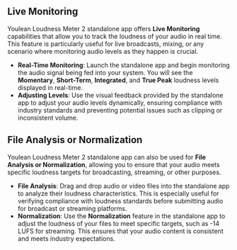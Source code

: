 ## Live Monitoring
Youlean Loudness Meter 2 standalone app offers **Live Monitoring** capabilities that allow you to track the loudness of your audio in real time. This feature is particularly useful for live broadcasts, mixing, or any scenario where monitoring audio levels as they happen is crucial.

- **Real-Time Monitoring**: Launch the standalone app and begin monitoring the audio signal being fed into your system. You will see the **Momentary**, **Short-Term**, **Integrated**, and **True Peak** loudness levels displayed in real-time.
- **Adjusting Levels**: Use the visual feedback provided by the standalone app to adjust your audio levels dynamically, ensuring compliance with industry standards and preventing potential issues such as clipping or inconsistent volume.

## File Analysis or Normalization
Youlean Loudness Meter 2 standalone app can also be used for **File Analysis or Normalization**, allowing you to ensure that your audio meets specific loudness targets for broadcasting, streaming, or other purposes.

- **File Analysis**: Drag and drop audio or video files into the standalone app to analyze their loudness characteristics. This is especially useful for verifying compliance with loudness standards before submitting audio for broadcast or streaming platforms.
- **Normalization**: Use the **Normalization** feature in the standalone app to adjust the loudness of your files to meet specific targets, such as -14 LUFS for streaming. This ensures that your audio content is consistent and meets industry expectations.

